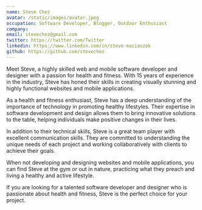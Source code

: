 ```yaml
---
name: Steve Chez
avatar: /static/images/avatar.jpeg
occupation: Software Developer, Blogger, Outdoor Enthusiast
company:
email: stevechez@gmail.com
twitter: https://twitter.com/Twitter
linkedin: https://www.linkedin.com/in/steve-maciaszek
github: https://github.com/stevechez
---
```


Meet Steve, a highly skilled web and mobile software developer and designer with a passion for health and fitness. With 15 years of experience in the industry, Steve has honed their skills in creating visually stunning and highly functional websites and mobile applications.

As a health and fitness enthusiast, Steve has a deep understanding of the importance of technology in promoting healthy lifestyles. Their expertise in software development and design allows them to bring innovative solutions to the table, helping individuals make positive changes in their lives.

In addition to their technical skills, Steve is a great team player with excellent communication skills. They are committed to understanding the unique needs of each project and working collaboratively with clients to achieve their goals.

When not developing and designing websites and mobile applications, you can find Steve at the gym or out in nature, practicing what they preach and living a healthy and active lifestyle.

If you are looking for a talented software developer and designer who is passionate about health and fitness, Steve is the perfect choice for your project.
